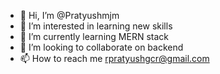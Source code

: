 - 👋 Hi, I’m @Pratyushmjm
- 👀 I’m interested in learning new skills
- 🌱 I’m currently learning MERN stack
- 💞️ I’m looking to collaborate on backend
- 📫 How to reach me rpratyushgcr@gmail.com

<!---
Pratyushmjm/Pratyushmjm is a ✨ special ✨ repository because its `README.md` (this file) appears on your GitHub profile.
You can click the Preview link to take a look at your changes.
--->
